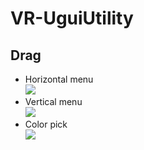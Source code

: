 # VR-UguiUtility
## Drag  
 - Horizontal menu  
<img src="https://github.com/shinn716/VRUguiSample/blob/main/gif/drag01.gif" /></a>    
 - Vertical menu  
<img src="https://github.com/shinn716/VRUguiSample/blob/main/gif/drag02.gif" /></a>  
 - Color pick  
<img src="https://github.com/shinn716/VRUguiSample/blob/main/gif/colorpick.gif" /></a>  
